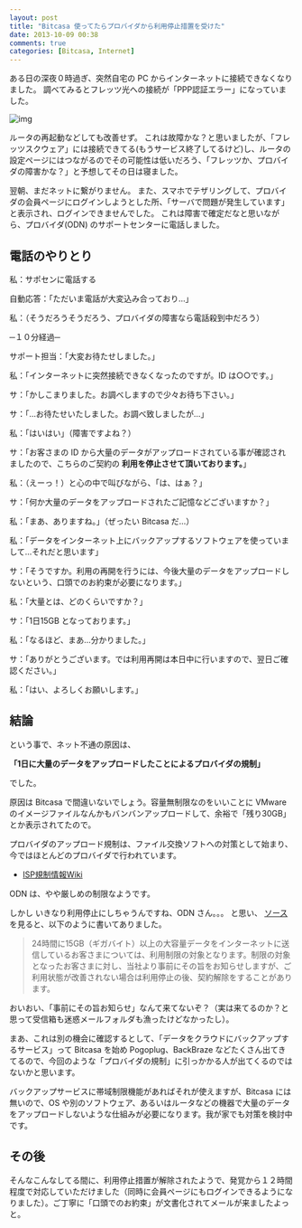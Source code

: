 ```yaml
---
layout: post
title: "Bitcasa 使ってたらプロバイダから利用停止措置を受けた"
date: 2013-10-09 00:38
comments: true
categories: [Bitcasa, Internet]
---
```

ある日の深夜０時過ぎ、突然自宅の PC からインターネットに接続できなくなりました。
調べてみるとフレッツ光への接続が「PPP認証エラー」になっていました。
<!--more-->
![img](http://blog.amay077.net/assets/images/posts/isp_stopped_account_when_continuously_used_bitcasa_01.png)

ルータの再起動などしても改善せず。
これは故障かな？と思いましたが、「フレッツスクウェア」には接続できてる(もうサービス終了してるけど)し、ルータの設定ページにはつながるのでその可能性は低いだろう、「フレッツか、プロバイダの障害かな？」と予想してその日は寝ました。

翌朝、まだネットに繋がりません。
また、スマホでテザリングして、プロバイダの会員ページにログインしようとした所、「サーバで問題が発生しています」と表示され、ログインできませんでした。
これは障害で確定だなと思いながら、プロバイダ(ODN) のサポートセンターに電話しました。

## 電話のやりとり

私：サポセンに電話する

自動応答：「ただいま電話が大変込み合っており…」

私：（そうだろうそうだろう、プロバイダの障害なら電話殺到中だろう）

─１０分経過─

サポート担当：「大変お待たせしました。」

私：「インターネットに突然接続できなくなったのですが。ID は○○です。」

サ：「かしこまりました。お調べしますので少々お待ち下さい。」

サ：「…お待たせいたしました。お調べ致しましたが…」

私：「はいはい」（障害ですよね？）

サ：「お客さまの ID から大量のデータがアップロードされている事が確認されましたので、こちらのご契約の **利用を停止させて頂いております。**」

私：（えーっ！）と心の中で叫びながら、「は、はぁ？」

サ：「何か大量のデータをアップロードされたご記憶などございますか？」

私：「まあ、ありますね。」（ぜったい Bitcasa だ…）

私：「データをインターネット上にバックアップするソフトウェアを使っていまして…それだと思います」

サ：「そうですか。利用の再開を行うには、今後大量のデータをアップロードしないという、口頭でのお約束が必要になります。」

私：「大量とは、どのくらいですか？」

サ：「1日15GB となっております。」

私：「なるほど、まあ…分かりました。」

サ：「ありがとうございます。では利用再開は本日中に行いますので、翌日ご確認ください。」

私：「はい、よろしくお願いします。」

## 結論

という事で、ネット不通の原因は、

**「1日に大量のデータをアップロードしたことによるプロバイダの規制」**

でした。

原因は Bitcasa で間違いないでしょう。容量無制限なのをいいことに VMware のイメージファイルなんかもバンバンアップロードして、余裕で「残り30GB」とか表示されてたので。

プロバイダのアップロード規制は、ファイル交換ソフトへの対策として始まり、今ではほとんどのプロバイダで行われています。 

* [ISP規制情報Wiki](http://isp.oshietekun.net/)

ODN は、やや厳しめの制限なようです。

しかし いきなり利用停止にしちゃうんですね、ODN さん。。。
と思い、 [ソース](http://www.odn.ne.jp/odn_info/20081127.html)を見ると、以下のように書いてありました。

> 24時間に15GB（ギガバイト）以上の大容量データをインターネットに送信しているお客さまについては、利用制限の対象となります。制限の対象となったお客さまに対し、当社より事前にその旨をお知らせしますが、ご利用状態が改善されない場合は利用停止の後、契約解除をすることがあります。

おいおい、「事前にその旨お知らせ」なんて来てないぞ？（実は来てるのか？と思って受信箱も迷惑メールフォルダも漁ったけどなかったし）。

まあ、これは別の機会に確認するとして、「データをクラウドにバックアップするサービス」って Bitcasa を始め Pogoplug、BackBraze などたくさん出てきてるので、今回のような「プロバイダの規制」に引っかかる人が出てくるのではないかと思います。

バックアップサービスに帯域制限機能があればそれが使えますが、Bitcasa には無いので、OS や別のソフトウェア、あるいはルータなどの機器で大量のデータをアップロードしないような仕組みが必要になります。我が家でも対策を検討中です。

## その後

そんなこんなしてる間に、利用停止措置が解除されたようで、発覚から１２時間程度で対応していただけました（同時に会員ページにもログインできるようになりました）。ご丁寧に「口頭でのお約束」が文書化されてメールが来ましたよっと。
